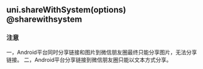 ## uni.shareWithSystem(options) @sharewithsystem

<!-- UTSAPIJSON.shareWithSystem.description -->

<!-- UTSAPIJSON.shareWithSystem.compatibility -->

<!-- UTSAPIJSON.shareWithSystem.param -->

<!-- UTSAPIJSON.shareWithSystem.returnValue -->

<!-- UTSAPIJSON.shareWithSystem.example -->

<!-- UTSAPIJSON.shareWithSystem.tutorial -->

<!-- UTSAPIJSON.shareWithSystem.example -->

<!-- UTSAPIJSON.general_type.name -->

<!-- UTSAPIJSON.general_type.param -->

### 注意
一，Android平台同时分享链接和图片到微信朋友圈最终只能分享图片，无法分享链接。
二，Android平台分享链接到微信朋友圈只能以文本方式分享。
